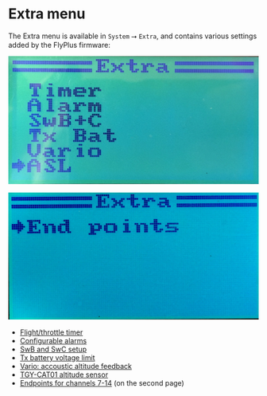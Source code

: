 Extra menu
===

The Extra menu is available in `System` ⭢ `Extra`, and contains
various settings added by the FlyPlus firmware:

![Extra Menu](extra.jpg)

![Extra Menu 2](extra-menu-2.jpg)

* [Flight/throttle timer](Timer)
* [Configurable alarms](Alarms)
* [SwB and SwC setup](SwB-SwC)
* [Tx battery voltage limit](Tx-Battery)
* [Vario: accoustic altitude feedback](Vario)
* [TGY-CAT01 altitude sensor](ASL)
* [Endpoints for channels 7-14](14-channels) (on the second page)


